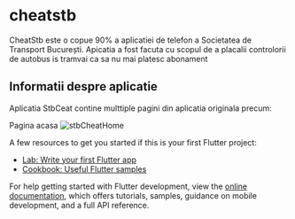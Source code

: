 # cheatstb

CheatStb este o copue 90% a aplicatiei de telefon a Societatea de Transport București.
Apicatia a fost facuta cu scopul de a placalii controlorii de autobus is tramvai ca sa nu mai platesc abonament

## Informatii despre aplicatie

Aplicatia StbCeat contine multtiple pagini din aplicatia originala precum:

Pagina acasa
![stbCheatHome](https://github.com/user-attachments/assets/59edd120-34d7-4886-8768-2ff65c23442c)



A few resources to get you started if this is your first Flutter project:

- [Lab: Write your first Flutter app](https://docs.flutter.dev/get-started/codelab)
- [Cookbook: Useful Flutter samples](https://docs.flutter.dev/cookbook)

For help getting started with Flutter development, view the
[online documentation](https://docs.flutter.dev/), which offers tutorials,
samples, guidance on mobile development, and a full API reference.
